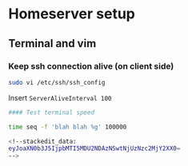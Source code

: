 # Homeserver setup
## Terminal and vim

### Keep ssh connection alive (on client side)
``` Bash
sudo vi /etc/ssh/ssh_config
```
Insert
``` ServerAliveInterval 100 ```

``` Bash
#### Test terminal speed

time seq -f 'blah blah %g' 100000

<!--stackedit_data:
eyJoaXN0b3J5IjpbMTI5MDU2NDAzNSwtNjUzNzc2MjY2XX0=
-->